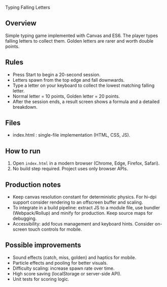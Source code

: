 Typing Falling Letters

 Overview
  --------
  Simple typing game implemented with Canvas and ES6.
  The player types falling letters to collect them. Golden letters are rarer and worth double points.

  Rules
  -----
  - Press Start to begin a 20-second session.
  - Letters spawn from the top edge and fall downwards.
  - Type a letter on your keyboard to collect the lowest matching falling letter.
  - Normal letter = 10 points, Golden letter = 20 points.
  - After the session ends, a result screen shows a formula and a detailed breakdown.

  Files
  -----
  - index.html : single-file implementation (HTML, CSS, JS).

  How to run
  ----------
  1. Open `index.html` in a modern browser (Chrome, Edge, Firefox, Safari).
  2. No build step required. Project uses only browser APIs.

  Production notes
  ----------------
  - Keep canvas resolution constant for deterministic physics. For hi-dpi support consider rendering to an offscreen buffer and scaling.
  - To integrate in a build pipeline: extract JS to a module file, use bundler (Webpack/Rollup) and minify for production. Keep source maps for debugging.
  - Accessibility: add focus management and keyboard hints. Consider on-screen touch controls for mobile.

  Possible improvements
  ---------------------
  - Sound effects (catch, miss, golden) and haptics for mobile.
  - Particle effects and pooling for better visuals.
  - Difficulty scaling: increase spawn rate over time.
  - High score saving (localStorage or server-side API).
  - Unit tests for scoring logic.
